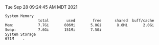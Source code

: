 Tue Sep 28 09:24:45 AM MDT 2021
```bash
System Memory
               total        used        free      shared  buff/cache   available
Mem:           7.7Gi       606Mi       5.0Gi       8.0Mi       2.0Gi       6.8Gi
Swap:          7.6Gi       151Mi       7.5Gi
System Storage
671M	.
```

